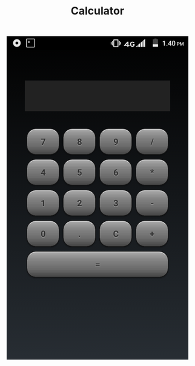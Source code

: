 




<br>
<h1 align="center">
  Calculator
</h1>
<br>
<p align="center">
<img src="https://github.com/afelfgie/calculator/blob/master/img/calculator.png"/>
</p>
<br><br>


